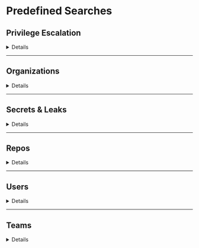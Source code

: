 # Predefined Searches

## Privilege Escalation

<details>
<summary>Details</summary>

### Gh - ppals that can privesc
`Show all the github principals that can escalate privileges into other clouds`

  <details>
  <summary>e.g.: <i>Gh - ppals that can privesc</i></summary>
    <pre>
    MATCH(ppal:GithubPrincipal)-[r:PRIVESC]->(res)
    RETURN ppal,r,res</pre>
  </details>

### Gh - $ppal privesc
`Show all the paths a github principal (user or team) can escalate privileges into other clouds`

  <details>
  <summary>e.g.: <i>Gh - carlospolop privesc</i></summary>
    <pre>
    MATCH(ppal:GithubPrincipal{name:$ppal})-[r:PRIVESC]->(res)
    RETURN ppal,r,res</pre>
  </details>
</details>

---

## Organizations

<details>
<summary>Details</summary>

### Gh - orgs
`Show all the organizations`
  <details>
  <summary>e.g.: <i>Gh - orgs</i></summary>
    <pre>
    MATCH(o:GithubOrganization) RETURN o</pre>
  </details>

### Gh - orgs filtered by $filter
`Show all the principals filtered by $filter (case insensitive search)`
  <details>
  <summary>e.g.: <i>Gh - orgs filtered by org_name</i></summary>
    <pre>
    MATCH(o:GithubOrganization)
    WHERE toLower(o.name) CONTAINS toLower($filter) 
    RETURN o</pre>
  </details>

### Gh - org admins
`Show all the admins in the Github Organizations`

  <details>
  <summary>e.g.: <i>Gh - org admins</i></summary>
    <pre>
    MATCH (o:GithubOrganization)-[r:PART_OF {membership:"admin"}]-(u) RETURN u,r,o</pre>
  </details>


### Gh - org secrets
`Show all the secrets declared for the Organization. Note that due to lack of permissions there might be organization level secrets that aren't showed here. They might me showed in the next section`

  <details>
  <summary>e.g.: <i>Gh - org secrets</i></summary>
    <pre>
    MATCH(s:GithubSecret)<-[r:USES_SECRET]-(o:GithubOrganization) 
    RETURN s,r,o</pre>
  </details>
</details>

---

## Secrets & Leaks

<details>
<summary>Details</summary>

### Gh - secrets
`Show all the secrets`
  <details>
  <summary>e.g.: <i>Gh - orgs</i></summary>
    <pre>
    MATCH(s:GithubSecret) RETURN s</pre>
  </details>

### Gh - secrets filtered by $filter
`Show all the secrets filtered by $filter (case insensitive search)`
  <details>
  <summary>e.g.: <i>Gh - secrets filtered by aws</i></summary>
    <pre>
    MATCH(s:GithubSecret)
    WHERE toLower(s.name) CONTAINS toLower($filter) 
    RETURN s</pre>
  </details>
  
### Gh - leaks
`Show all the leaks`
  <details>
  <summary>e.g.: <i>Gh - leaks</i></summary>
    <pre>
    MATCH(l:GithubLeak) RETURN l</pre>
  </details>

### Gh - leaks filtered by $filter
`Show all the leaks filtered by $filter (case insensitive search)`
  <details>
  <summary>e.g.: <i>Gh - leaks filtered by aws</i></summary>
    <pre>
    MATCH(l:GithubLeak)
    WHERE toLower(l.name) CONTAINS toLower($filter) 
    RETURN l</pre>
  </details>

### Gh - $secret stealers
`Show all the users that can steal the secret`

  <details>
  <summary>e.g.: <i>Gh - TOKEN_API_AWS stealers</i></summary>
    <pre>
    MATCH(s:GithubSecret {name:$secret})-[r:CAN_STEAL_SECRET]-(u:Github)
    RETURN s,r,u</pre>
  </details>
</details>
</details>

---

## Repos
 
<details>
<summary>Details</summary>

### Gh - repos
`Show all the repos`
  <details>
  <summary>e.g.: <i>Gh - repos</i></summary>
    <pre>
    MATCH(repo:GithubRepo) RETURN repo</pre>
  </details>

### Gh - repos filtered by $filter
`Show all the repos filtered by $filter (case insensitive search)`
  <details>
  <summary>e.g.: <i>Gh - repos filtered by aws</i></summary>
    <pre>
    MATCH(repo:GithubRepo)
    WHERE toLower(repo.name) CONTAINS toLower($filter) 
    RETURN repo</pre>
  </details>
    
### Gh - repos using secret containing $filter
`Show all the repos that are using a secret containing $filter in its name (not case sensitive)`

  <details>
  <summary>e.g.: <i>Gh - repos with secret containing token</i></summary>
    <pre>
    MATCH(s:GithubSecret) WHERE toLower(s.name) CONTAINS toLower($filter) 
    MATCH(s)<-[r:USES_SECRET]-(repo:GithubRepo)
    RETURN repo,r,s</pre>
  </details>

### Gh - repos with leak containing $filter
`Show all the repos that have a leak containing $filter (not case sensitive)`

  <details>
  <summary>e.g.: <i>Gh - repos with leak containing token</i></summary>
    <pre>
    MATCH(l:GithubLeak) WHERE toLower(l.name) CONTAINS toLower($filter) 
    MATCH(l)-[r:PART_OF]->(repo:GithubRepo)
    RETURN repo,r,l</pre>
  </details>

### Gh - admins of $repo
`Show all admins of the indicated repo`

<details>
  <summary>e.g.: <i>Gh - admins of repo_name</i></summary>
    <pre>
    MATCH(repo:GithubRepo{name:$repo})<-[r:HAS_PERMS{admin:True}]-(u:Github)
    RETURN repo,r,u</pre>
  </details>

### Gh - writers of $repo
`Show all principals with write permission over the indicated repo`

<details>
  <summary>e.g.: <i>Gh - writers of repo_name</i></summary>
    <pre>
    MATCH(repo:GithubRepo{name:$repo})<-[r:HAS_PERMS]-(u:Github)
    WHERE r.admin = True OR r.maintain = True OR r.push = True
    RETURN repo,r,u</pre>
  </details>

#### Gh - mergers of $repo
`Show all principals that can merge in default master branch of the repo on their own`

<details>
  <summary>e.g.: <i>Gh - mergers of repo_name</i></summary>
    <pre>
    MATCH(repo:GithubRepo{name:$repo})-[r:HAS_BRANCH]-(b:GithubBranch)-[r2:CAN_MERGE]-(u:Github)
    RETURN repo,r,b,r2,u</pre>
</details>

### Gh - dimissers of $repo
`Show all principals that can dismiss in default master branch of the repo`

  <details>
  <summary>e.g.: <i>Gh - dimissers of $repo</i></summary>
    <pre>
    MATCH(repo:GithubRepo{name:$repo})-[r1:HAS_BRANCH]->(b:GithubBranch)<-[r2:CAN_DISMISS]-(u:Github)
    RETURN repo,r1,b,r2,u</pre>
  </details>

### Gh - repos with missconfigured codeowners
`Show all the repos with unknown or empty codeowners`

<details>
  <summary>e.g.: <i>Gh - repos with missconfigured codeowners</i></summary>
    <pre>
    MATCH(repo:GithubRepo) WHERE repo.unkown_codeowners <> [] OR repo.no_codeowners
    RETURN repo</pre>
  </details>

### Gh - ppals can merge in mirrored repos
`Show all the principals with merge access to mirrored repos`

<details>
  <summary>e.g.: <i>Gh - ppals can merge in mirrored repos</i></summary>
    <pre>
    MATCH (s)-[r1:IS_MIRROR]->(repo:GithubRepo)-[r2:HAS_BRANCH]->(b:GithubBranch)<-[r3:CAN_MERGE]-(ppal:GithubPrincipal)
    RETURN s,r1,repo,r2,b,r3,ppal</pre>
  </details>
</details>

---

## Users

<details>
<summary>Details</summary>

### Gh - users
`Show all the users`
  <details>
  <summary>e.g.: <i>Gh - orgs</i></summary>
  <pre>
  MATCH(u:GithubUser) RETURN u</pre>
  </details>

### Gh - users filtered by $filter
`Show all the users filtered by $filter (case insensitive search)`
  <details>
  <summary>e.g.: <i>Gh - users filtered by carlos</i></summary>
    <pre>
    MATCH(u:GithubUser)
    WHERE toLower(u.name) CONTAINS toLower($filter) 
    RETURN u</pre>
  </details>

### Gh - $user admin orgs
`Show all the orgs where a user is admin`

<details>
  <summary>e.g.: <i>Gh - carlospolop admin orgs</i></summary>
    <pre>
    MATCH(u:GithubUser{name:$user})-[r:PART_OF{membership:"admin"}]->(o:GithubOrganization)
    RETURN u,r,o</pre>
  </details>

### Gh - $user admin repos
`Show all the repos where a user is admin`

<details>
  <summary>e.g.: <i>Gh - carlospolop admin repos</i></summary>
    <pre>
    MATCH(u:GithubUser{name:$user})-[r:HAS_PERMS{admin:True}]-(repo:GithubRepo)
    RETURN u,r,repo</pre>
  </details>

### Gh - secrets $user can steal
`Show all secrets that a user can steal`

<details>
  <summary>e.g.: <i>Gh - secrets carlospolop can steal</i></summary>
    <pre>
    MATCH(u:GithubUser{name:$user})-[r:CAN_STEAL_SECRET]->(s:GithubSecret)
    RETURN u,r,s</pre>
  </details>

### Gh - repos $user can merge
`Show all branches and repos where a user can merge on his own`

<details>
  <summary>e.g.: <i>Gh - repos carlospolop can merge</i></summary>
    <pre>
    MATCH(u:GithubUser{name:$user})-[r1:CAN_MERGE]->(s:GithubBranch)<-[r2:HAS_BRANCH]-(repo:GithubRepo)
    RETURN u,r1,s,r2,repo</pre>
  </details>

### Gh - mirrored repos $user can merge
`Show all branches of mirrored repos where a user can merge on his own`

<details>
  <summary>e.g.: <i>Gh - mirrored repos carlospolop can merge</i></summary>
    <pre>
    MATCH(u:GithubUser{name:$user})-[r1:CAN_MERGE]->(b:GithubBranch)<-[r2:HAS_BRANCH]-(repo:GithubRepo)<-[r3:IS_MIRROR]-(s)
    RETURN u,r1,b,r2,repo,r3,s</pre>
  </details>

### Gh - selfhosted runners $user can run
`Show all selfhosted runners a user can run`

<details>
  <summary>e.g.: <i>Gh - selfhosted runners carlospolop can run</i></summary>
    <pre>
    MATCH(u:GithubUser{name:$user})-[r:CAN_RUN]->(shr:GithubSelfHostedRunner)
    RETURN u,r,shr</pre>
  </details>

### Gh - repos $user can write
`Show all branches and repos where a user can merge code alone`

<details>
  <summary>e.g.: <i>Gh - repos carlospolop can write</i></summary>
    <pre>
    MATCH(u:GithubUser{name:$user})-[r:HAS_PERMS]->(repo:GithubRepo)
    WHERE r.admin = True OR r.maintain = True OR r.push = True
    RETURN u,r,repo</pre>
  </details>

### Gh - repos $user can dismiss
`Show all branches and repos where a user can dismiss`

  <details>
  <summary>e.g.: <i>Gh - repos carlospolop can dismiss</i></summary>
    <pre>
    MATCH(u:GithubUser{name:$user})-[r1:CAN_DISMISS]->(b:GithubBranch)<-[r2:HAS_BRANCH]-(repo:GithubRepo)
    RETURN u,r1,b,r2,repo</pre>
  </details>
</details>

---

## Teams

<details>
<summary>Details</summary>

*A team cannot be organization admin.*

### Gh - teams
`Show all the teams`
  <details>
  <summary>e.g.: <i>Gh - orgs</i></summary>
    <pre>
    MATCH(t:GithubTeam) RETURN t</pre>
  </details>

### Gh - teams filtered by $filter
`Show all the teams filtered by $filter (case insensitive search)`
  <details>
  <summary>e.g.: <i>Gh - teams filtered by carlos</i></summary>
    <pre>
    MATCH(t:GithubTeam)
    WHERE toLower(t.name) CONTAINS toLower($filter) 
    RETURN t</pre>
  </details>

### Gh - $team admin repos
`Show all teams that are repo admins`

  <details>
  <summary>e.g.: <i>Gh - team_name admin repos</i></summary>
    <pre>
    MATCH(t:GithubTeam{name:$team})-[r:HAS_PERMS{admin:True}]->(repo:GithubRepo)
    RETURN t,r,repo</pre>
  </details>

### Gh - secrets $team can steal
`Show all secrets that a team can steal`

  <details>
  <summary>e.g.: <i>Gh - secrets team_name can steal</i></summary>
    <pre>
    MATCH(t:GithubTeam{name:$team})-[r:CAN_STEAL_SECRET]->(s:GithubSecret)
    RETURN t,r,s</pre>
  </details>

### Gh - teams that can merge
`Show all branches and repos where teams can merge code alone`

  <details>
  <summary>e.g.: <i>Gh - teams that can merge</i></summary>
    <pre>
    MATCH(t:GithubTeam)-[r1:CAN_MERGE]->(b:GithubBranch)<-[r2:HAS_BRANCH]-(repo:GithubRepo)
    RETURN t,r1,b,r2,repo</pre>
  </details>

### Gh - repos $team can merge
`Show all branches and repos where a team can merge code alone`

  <details>
  <summary>e.g.: <i>Gh - repos team_name can merge</i></summary>
    <pre>
    MATCH(t:GithubTeam{name:$team})-[r1:CAN_MERGE]->(b:GithubBranch)<-[r2:HAS_BRANCH]-(repo:GithubRepo)
    RETURN t,r1,b,r2,repo</pre>
  </details>

### Gh - mirrored repos $team can merge
`Show all branches of mirrored repos where a team can merge on his own`

<details>
  <summary>e.g.: <i>Gh - mirrored repos team_name can merge</i></summary>
    <pre>
    MATCH(t:GithubTeam{name:$user})-[r1:CAN_MERGE]->(b:GithubBranch)<-[r2:HAS_BRANCH]-(repo:GithubRepo)<-[r3:IS_MIRROR]-(s)
    RETURN t,r1,b,r2,repo,r3,s</pre>
  </details>

### Gh - selfhostedrunners $team can run
`Show all selfhosted runners a team can run`

  <details>
  <summary>e.g.: <i>Gh - selfhostedrunners team_name can run</i></summary>
    <pre>
    MATCH(t:GithubTeam{name:$team})-[r:CAN_RUN]->(shr:GithubSelfHostedRunner)
    RETURN t,r,shr</pre>
  </details>

### Gh - repos $team can write
`Show all branches and repos where a team can write`

  <details>
  <summary>e.g.: <i>Gh - repos team_name can write</i></summary>
    <pre>
    MATCH(t:GithubTeam{name:$team})-[r:HAS_PERMS]->(repo:GithubRepo)
    WHERE r.admin = True OR r.maintain = True OR r.push = True
    RETURN t,r,repo</pre>
  </details>

### Gh - repos $team can dismiss
`Show all branches and repos where a team can dismiss`

  <details>
  <summary>e.g.: <i>Gh - repos team_name can dismiss</i></summary>
    <pre>
    MATCH(t:GithubTeam{name:$team})-[r1:CAN_DISMISS]->(b:GithubBranch)<-[r2:HAS_BRANCH]-(repo:GithubRepo)
    RETURN t,r1,b,r2,repo</pre>
  </details>
</details>
</details>